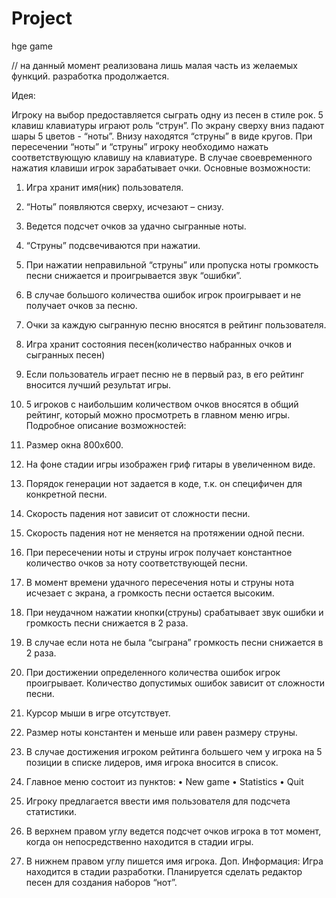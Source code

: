 Project
=======
hge game

// на данный момент реализована лишь малая часть из желаемых функций. разработка продолжается.

Идея:

Игроку на выбор предоставляется сыграть одну из песен в стиле рок. 5 клавиш клавиатуры играют роль “струн”. По экрану сверху вниз падают шары 5 цветов - “ноты”. Внизу находятся “струны” в виде кругов. При пересечении “ноты” и “струны” игроку необходимо нажать соответствующую клавишу на клавиатуре. В случае своевременного нажатия клавиши игрок зарабатывает очки. 
Основные возможности:

1.	Игра хранит имя(ник) пользователя.
2.	“Ноты” появляются сверху, исчезают – снизу.
3.	Ведется подсчет очков за удачно сыгранные ноты.
4.	“Струны” подсвечиваются при нажатии. 
5.	При нажатии неправильной “струны” или пропуска ноты громкость песни снижается и проигрывается звук “ошибки”.
6.	В случае большого количества ошибок игрок проигрывает и не получает очков за песню.
7.	Очки за каждую сыгранную песню вносятся в рейтинг пользователя.
8.	Игра хранит состояния песен(количество набранных очков и сыгранных песен)
9.	Если пользователь играет песню не в первый раз, в его рейтинг вносится лучший результат игры.
10.	5 игроков с наибольшим количеством очков вносятся в общий рейтинг, который можно просмотреть в главном меню игры.
Подробное описание возможностей:
1.	Размер окна 800x600.
2.	На фоне стадии игры изображен гриф гитары в увеличенном виде.
3.	Порядок генерации нот задается в коде, т.к. он специфичен для конкретной песни.
4.	Скорость падения нот зависит от сложности песни.
5.	Скорость падения нот не меняется на протяжении одной песни.
6.	При пересечении ноты и струны игрок получает константное количество очков за ноту соответствующей песни.
7.	В момент времени удачного пересечения ноты и струны нота исчезает с экрана, а громкость песни остается высоким.
8.	При неудачном нажатии кнопки(струны) срабатывает звук ошибки и громкость песни снижается в 2 раза.
9.	В случае если нота не была “сыграна” громкость песни снижается в 2 раза.
10.	При достижении определенного количества ошибок игрок проигрывает. Количество допустимых ошибок зависит от сложности песни.
11.	Курсор мыши в игре отсутствует.
12.	Размер ноты константен и меньше или равен размеру струны.
13.	В случае достижения игроком рейтинга большего чем у игрока на 5 позиции в списке лидеров, имя игрока вносится в список.


14.	Главное меню состоит из пунктов:
•	New game
•	Statistics
•	Quit

15.	Игроку предлагается ввести имя пользователя для подсчета статистики.
16.	В верхнем правом углу ведется подсчет очков игрока в тот момент, когда он непосредственно находится в стадии игры.
17.	В нижнем правом углу пишется имя игрока.
Доп. Информация:
Игра находится в стадии разработки. Планируется сделать редактор песен для создания наборов “нот”.
